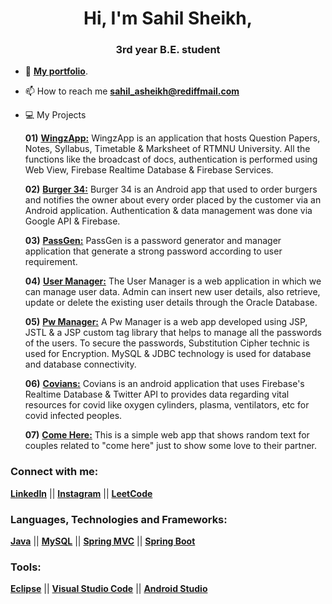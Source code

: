 <h1 align="center">Hi, I'm Sahil Sheikh,</h1>
<h3 align="center">3rd year B.E. student</h3>

- 📝 [**My portfolio**](https://sahil-asheikh.github.io).

- 📫 How to reach me **sahil_asheikh@rediffmail.com**

- 💻 My Projects

  **01)** [**WingzApp:**](https://github.com/sahilasheikh/WingzApp) WingzApp is an application that hosts Question Papers, Notes, Syllabus, Timetable & Marksheet of RTMNU University. All the functions like the broadcast of docs, authentication is performed using Web View, Firebase Realtime Database & Firebase Services.
  
  **02)** [**Burger 34:**](https://github.com/sahilasheikh/Burger-34) Burger 34 is an Android app that used to order burgers and notifies the owner about every order placed by the customer via an Android application. Authentication & data management was done via Google API & Firebase.
  
  **03)** [**PassGen:**](https://github.com/sahilasheikh/Pass-Gen) PassGen is a password generator and manager application that generate a strong password according to user requirement.

  **04)** [**User Manager:**](https://github.com/sahilasheikh/User-Manager) The User Manager is a web application in which we can manage user data. Admin can insert new user details, also retrieve, update or delete the existing user details through the Oracle Database.

  **05)** [**Pw Manager:**](https://github.com/sahilasheikh/Pw-Manager) A Pw Manager is a web app developed using JSP, JSTL & a JSP custom tag library that helps to manage all the passwords of the users. To secure the passwords, Substitution Cipher technic is used for Encryption. MySQL & JDBC technology is used for database and database connectivity.
  
  **06)** [**Covians:**](https://github.com/sahilasheikh/Covians) Covians is an android application that uses Firebase's Realtime Database & Twitter API  to provides data regarding vital resources for covid like oxygen cylinders, plasma, ventilators, etc for covid infected peoples.
  
  **07)** [**Come Here:**](https://github.com/sahilasheikh/Come-Here) This is a simple web app that shows random text for couples related to "come here" just to show some love to their partner.

<h3 align="left">Connect with me:</h3>
<p align="left">

[**LinkedIn**](https://linkedin.com/in/sahilasheikh) || 
[**Instagram**](https://instagram.com/java_coder) || 
[**LeetCode**](https://www.leetcode.com/sahil_asheikh)
</p>


<h3 align="left">Languages, Technologies and Frameworks:</h3>
<p align="left">

[**Java**](https://sahil-asheikh.github.io) || 
[**MySQL**](https://sahil-asheikh.github.io) || 
[**Spring MVC**](https://sahil-asheikh.github.io) || 
[**Spring Boot**](https://sahil-asheikh.github.io)

</p>

<h3 align="left">Tools:</h3>
<p align="left">

[**Eclipse**](https://sahil-asheikh.github.io) || 
[**Visual Studio Code**](https://sahil-asheikh.github.io) || 
[**Android Studio**](https://sahil-asheikh.github.io)
</p>


